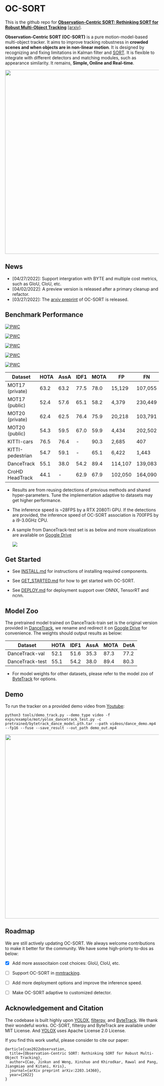 # OC-SORT

This is the github repo for **<u>Observation-Centric SORT: Rethinking SORT for Robust Multi-Object Tracking</u>** [[arxiv]](https://arxiv.org/abs/2203.14360).

**Observation-Centric SORT (OC-SORT)** is a pure motion-model-based multi-object tracker. It aims to improve tracking robustness in **crowded scenes and when objects are in non-linear motion**. It is designed by recognizing and fixing limitations in Kalman filter and [SORT](https://arxiv.org/abs/1602.00763). It is flexible to integrate with different detectors and matching modules, such as appearance similarity. It remains, **Simple, Online and Real-time**.


<center>
<img src="assets/teaser.png" width="600"/>
</center>

## News
* [04/27/2022]: Support intergration with BYTE and multiple cost metrics, such as GIoU, CIoU, etc.
* [04/02/2022]: A preview version is released after a primary cleanup and refactor. 
* [03/27/2022]: The [arxiv preprint](https://arxiv.org/abs/2203.14360) of OC-SORT is released.

## Benchmark Performance

[![PWC](https://img.shields.io/endpoint.svg?url=https://paperswithcode.com/badge/observation-centric-sort-rethinking-sort-for/multi-object-tracking-on-dancetrack)](https://paperswithcode.com/sota/multi-object-tracking-on-dancetrack?p=observation-centric-sort-rethinking-sort-for) 

[![PWC](https://img.shields.io/endpoint.svg?url=https://paperswithcode.com/badge/observation-centric-sort-rethinking-sort-for/multiple-object-tracking-on-kitti-tracking)](https://paperswithcode.com/sota/multiple-object-tracking-on-kitti-tracking?p=observation-centric-sort-rethinking-sort-for)

[![PWC](https://img.shields.io/endpoint.svg?url=https://paperswithcode.com/badge/observation-centric-sort-rethinking-sort-for/multi-object-tracking-on-mot17)](https://paperswithcode.com/sota/multi-object-tracking-on-mot17?p=observation-centric-sort-rethinking-sort-for) 

[![PWC](https://img.shields.io/endpoint.svg?url=https://paperswithcode.com/badge/observation-centric-sort-rethinking-sort-for/multi-object-tracking-on-mot20-1)](https://paperswithcode.com/sota/multi-object-tracking-on-mot20-1?p=observation-centric-sort-rethinking-sort-for) 

[![PWC](https://img.shields.io/endpoint.svg?url=https://paperswithcode.com/badge/observation-centric-sort-rethinking-sort-for/multiple-object-tracking-on-crohd)](https://paperswithcode.com/sota/multiple-object-tracking-on-crohd?p=observation-centric-sort-rethinking-sort-for)


| Dataset    |  HOTA | AssA | IDF1 | MOTA | FP | FN | IDs | Frag | 
|------------|-------|------|------|-------|-------|------|------|------|
|MOT17 (private)| 63.2 | 63.2 | 77.5 | 78.0 | 15,129 | 107,055 | 1,950 | 2,040 | 
|MOT17 (public)| 52.4 | 57.6 | 65.1 | 58.2 | 4,379 | 230,449 | 784 | 2,006  | 
|MOT20 (private)| 62.4 | 62.5 | 76.4 | 75.9 | 20,218  | 103,791 | 938 | 1,004 | 
|MOT20 (public)| 54.3 | 59.5 | 67.0 | 59.9 | 4,434 | 202,502 | 554 | 2,345 |
|KITTI-cars | 76.5 | 76.4 | - | 90.3 | 2,685 | 407 | 250 | 280 |
|KITTI-pedestrian| 54.7 | 59.1 | - | 65.1 | 6,422  | 1,443 | 204 | 609 |
|DanceTrack | 55.1 | 38.0 | 54.2 | 89.4 | 114,107 | 139,083 | 1,992 | 3,838 | 
|CroHD HeadTrack| 44.1 | - | 62.9 | 67.9 | 102,050 | 164,090 | 4,243 | 10,122|

* Results are from reusing detections of previous methods and shared hyper-parameters. Tune the implementation adaptive to datasets may get higher performance.
* The inference speed is ~28FPS by a RTX 2080Ti GPU. If the detections are provided, the inference speed of OC-SORT association is 700FPS by a i9-3.0GHz CPU.
* A sample from DanceTrack-test set is as below and more visualizatiosn are available on [Google Drive](https://drive.google.com/drive/folders/1-T4jhHwhOAp42DGJ115yMlC7CkB-PNxy?usp=sharing)

    ![](assets/dancetrack0088_slow.gif)



## Get Started
* See [INSTALL.md](./docs/INSTALL.md) for instructions of installing required components.

* See [GET_STARTED.md](./docs/GET_STARTED.md) for how to get started with OC-SORT.

* See [DEPLOY.md](./docs/DEPLOY.md) for deployment support over ONNX, TensorRT and ncnn.



## Model Zoo
The pretrained model trained on DanceTrack-train set is the original version provided in [DanceTrack](https://github.com/DanceTrack/DanceTrack/tree/main/ByteTrack), we rename and redirect it on [Google Drive](https://drive.google.com/drive/folders/1LnhZVJlpufUnWuObZASIN1KwfhuvT_a8?usp=sharing) for convenience. The weights should output results as below:

| Dataset    |  HOTA | IDF1 | AssA | MOTA | DetA |
|------------|-------|------|------|------| ------|
|DanceTrack-val | 52.1 | 51.6 | 35.3 | 87.3 | 77.2 |
|DanceTrack-test | 55.1 | 54.2 | 38.0 | 89.4 | 80.3 |


* For model weights for other datasets, please refer to the model zoo of [ByteTrack](https://github.com/ifzhang/ByteTrack) for options.


## Demo
To run the tracker on a provided demo video from [Youtube](https://www.youtube.com/watch?v=qv6gl4h0dvg):

```shell
python3 tools/demo_track.py --demo_type video -f exps/example/mot/yolox_dancetrack_test.py -c pretrained/bytetrack_dance_model.pth.tar --path videos/dance_demo.mp4 --fp16 --fuse --save_result --out_path demo_out.mp4
```

<center>
<img src="assets/dance_demo.gif" width="600"/>
</center>


## Roadmap
We are still actively updating OC-SORT. We always welcome contributions to make it better for the community. We have some high-priorty to-dos as below:
- [x] Add more asssocitaion cost choices: GIoU, CIoU, etc.
- [ ] Support OC-SORT in [mmtracking](https://github.com/open-mmlab/mmtracking).
- [ ] Add more deployment options and improve the inference speed.
- [ ] Make OC-SORT adaptive to customized detector.


## Acknowledgement and Citation
The codebase is built highly upon [YOLOX](https://github.com/Megvii-BaseDetection/YOLOX), [filterpy](https://github.com/rlabbe/filterpy), and [ByteTrack](https://github.com/ifzhang/ByteTrack). We thank their wondeful works. OC-SORT, filterpy and ByteTrack are available under MIT License. And [YOLOX](https://github.com/Megvii-BaseDetection/YOLOX) uses Apache License 2.0 License.

If you find this work useful, please consider to cite our paper:
```
@article{cao2022observation,
  title={Observation-Centric SORT: Rethinking SORT for Robust Multi-Object Tracking},
  author={Cao, Jinkun and Weng, Xinshuo and Khirodkar, Rawal and Pang, Jiangmiao and Kitani, Kris},
  journal={arXiv preprint arXiv:2203.14360},
  year={2022}
}
```
